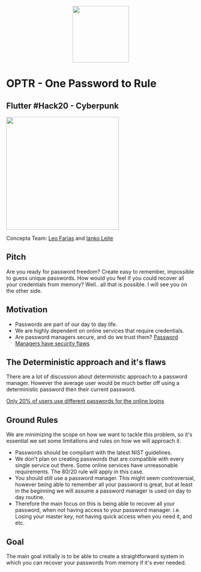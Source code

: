 <p align="center"><image src="https://raw.githubusercontent.com/leoafarias/optr/master/demo.gif" width="150px"/></p>

# OPTR - One Password to Rule

## Flutter #Hack20 - Cyberpunk

<p> <a href="https://youtu.be/MAFTLxvyIPQ"><image src="https://raw.githubusercontent.com/leoafarias/optr/master/video.png" width="300px"/></a></p>

Concepta Team: [Leo Farias](https://github.com/leoafarias) and [Ianko Leite](https://github.com/ianko)

## Pitch

Are you ready for password freedom? Create easy to remember, impossible to guess unique passwords. How would you feel if you could recover all your credentials from memory? Well.. all that is possible. I will see you on the other side.

## Motivation

- Passwords are part of our day to day life.
- We are highly dependent on online services that require credentials.
- Are password managers secure, and do we trust them? [Password Managers have security flaws](https://www.washingtonpost.com/technology/2019/02/19/password-managers-have-security-flaw-you-should-still-use-one)

## The Deterministic approach and it's flaws

There are a lot of discussion about deterministic approach to a password manager. However the average user would be much better off using a deterministic password then their current password.

[Only 20% of users use different passwords for the online logins](https://www.statista.com/statistics/763091/us-use-of-same-online-passwords/)

## Ground Rules

We are minimizing the scope on how we want to tackle this problem, so it's essential we set some limitations and rules on how we will approach it.

- Passwords should be compliant with the latest NIST guidelines.
- We don't plan on creating passwords that are compatible with every single service out there. Some online services have unreasonable requirements. The 80/20 rule will apply in this case.
- You should still use a password manager. This might seem controversial, however being able to remember all your password is great, but at least in the beginning we will assume a password manager is used on day to day routine.
- Therefore the main focus on this is being able to recover all your password, when not having access to your password manager. i.e. Losing your master key, not having quick access when you need it, and etc.

## Goal

The main goal initially is to be able to create a straightforward system in which you can recover your passwords from memory if it's ever needed.

